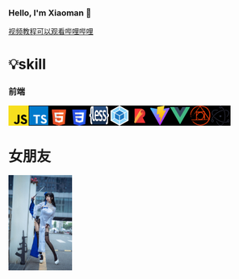 ### Hello, I'm Xiaoman 👋

[视频教程可以观看哔哩哔哩](https://space.bilibili.com/99210573?spm_id_from=333.1007.0.0)

# 💡skill

### 前端

<div style='display:flex'>
<img width='40' height='40' src='skill/js.png' />
<img width='40' height='40' src='skill/ts.png' />
<img width='40' height='40' src='skill/h5.png' />
<img width='40' height='40' src='skill/css3.png' />
<img width='40' height='40' src='skill/less.png' />
<img width='40' height='40' src='skill/webpack.png' />
<img width='40' height='40' src='skill/rollup.png' />
<img width='40' height='40' src='skill/vite.png' />
<img width='40' height='40' src='skill/vue.png' />
<img width='40' height='40' src='skill/postCss.png' />
<img width='40' height='40' src='skill/electron.png' />
</div>


# 女朋友
 <img width='25%' height='25%' src='skill/p.jpg'  />

